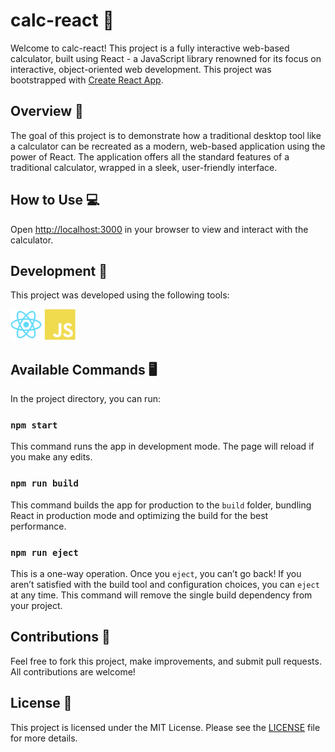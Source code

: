 # calc-react 🔢

Welcome to calc-react! This project is a fully interactive web-based calculator, built using React - a JavaScript library renowned for its focus on interactive, object-oriented web development. This project was bootstrapped with [Create React App](https://github.com/facebook/create-react-app).

## Overview 📝

The goal of this project is to demonstrate how a traditional desktop tool like a calculator can be recreated as a modern, web-based application using the power of React. The application offers all the standard features of a traditional calculator, wrapped in a sleek, user-friendly interface.

## How to Use 💻

Open [http://localhost:3000](http://localhost:3000) in your browser to view and interact with the calculator.

## Development 🔧

This project was developed using the following tools:

<code><img height="50" src="https://github.com/devicons/devicon/blob/master/icons/react/react-original.svg" alt="React"></code>
<code><img height="50" src="https://github.com/devicons/devicon/blob/master/icons/javascript/javascript-plain.svg" alt="JavaScript"></code>

## Available Commands 🖥️

In the project directory, you can run:

### `npm start`

This command runs the app in development mode. The page will reload if you make any edits.

### `npm run build`

This command builds the app for production to the `build` folder, bundling React in production mode and optimizing the build for the best performance.

### `npm run eject`

This is a one-way operation. Once you `eject`, you can’t go back! If you aren’t satisfied with the build tool and configuration choices, you can `eject` at any time. This command will remove the single build dependency from your project.

## Contributions 🤝

Feel free to fork this project, make improvements, and submit pull requests. All contributions are welcome!

## License 📄

This project is licensed under the MIT License. Please see the [LICENSE](LICENSE) file for more details.
